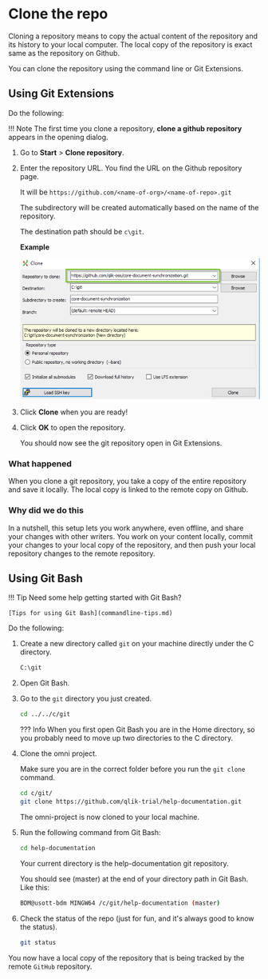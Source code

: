 # Clone the repo

Cloning a repository means to copy the actual content of the repository and its history to your local computer.
The local copy of the repository is exact same as the repository on Github.

You can clone the repository using the command line or Git Extensions.

## Using Git Extensions

Do the following:

!!! Note
    The first time you clone a repository, **clone a github repository** appears in the opening dialog.

1. Go to **Start** > **Clone repository**.
1. Enter the repository URL. You find the URL on the Github repository page.

    It will be `https://github.com/<name-of-org>/<name-of-repo>.git`

    The subdirectory will be created automatically based on the name of the repository.

    The destination path should be `c\git`.

    **Example**

    ![clone setting](images/gitext-clone.png)

1. Click **Clone** when you are ready!

1. Click **OK** to open the repository.

    You should now see the git repository open in Git Extensions.

### What happened

When you clone a git repository, you take a copy of the entire repository and save it locally.
The local copy is linked to the remote copy on Github.

### Why did we do this

In a nutshell, this setup lets you work anywhere, even offline, and share your changes with other writers.
You work on your content locally, commit your changes to your local copy of the repository,
and then push your local repository changes to the remote repository.

## Using Git Bash

!!! Tip
    Need some help getting started with Git Bash?

    [Tips for using Git Bash](commandline-tips.md)

Do the following:

1. Create a new directory called `git` on your machine directly under the C directory.
    ```bash
    C:\git
    ```

1. Open Git Bash.

1. Go to the `git` directory you just created.

    ```bash
    cd ../../c/git
    ```

    ??? Info
        When you first open Git Bash you are in the Home directory, so you probably need to move up two directories
        to the C directory.

1. Clone the omni project.

    Make sure you are in the correct folder before you run the `git clone` command.

    ```bash
    cd c/git/
    git clone https://github.com/qlik-trial/help-documentation.git
    ```

    The omni-project is now cloned to your local machine.

1. Run the following command from Git Bash:

    ```bash
    cd help-documentation
    ```

    Your current directory is the help-documentation git repository.

    You should see (master) at the end of your directory path in Git Bash. Like this:

    ```bash
    BDM@usott-bdm MINGW64 /c/git/help-documentation (master)
    ```

1. Check the status of the repo (just for fun, and it's always good to know the status).

    ```bash
    git status
    ```

You now have a local copy of the repository that is being tracked by the remote `GitHub` repository.
